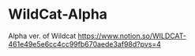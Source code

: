 # WildCat-Alpha
Alpha ver. of Wildcat
https://www.notion.so/WILDCAT-461e49e5e6cc4cc99fb670aede3af98d?pvs=4
